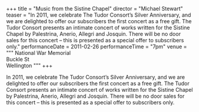 +++
title = "Music from the Sistine Chapel"
director = "Michael Stewart"
teaser = "In 2011, we celebrate The Tudor Consort’s Silver Anniversary, and we are delighted to offer our subscribers the first concert as a free gift. The Tudor Consort presents an intimate concert of works written for the Sistine Chapel by Palestrina, Anerio, Allegri and Josquin. There will be no door sales for this concert – this is presented as a special offer to subscribers only."
performanceDate = 2011-02-26
performanceTime = "7pm"
venue = """
National War Memorial  
Buckle St  
Wellington
"""
+++

In 2011, we celebrate The Tudor Consort’s Silver Anniversary, and we are delighted to offer our subscribers the first concert as a free gift. The Tudor Consort presents an intimate concert of works written for the Sistine Chapel by Palestrina, Anerio, Allegri and Josquin. There will be no door sales for this concert – this is presented as a special offer to subscribers only.
